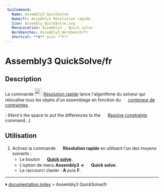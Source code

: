 ```yaml
---
 GuiCommand:
   Name: Assembly3 QuickSolve
   Name/fr: Assembly3 Résolution rapide
   Icon: Assembly_QuickSolve.svg
   MenuLocation: Assembly3 , Quick solve
   Workbenches: Assembly3_Workbench/fr
   Shortcut: **A** puis **F**
---
```


# Assembly3 QuickSolve/fr

## Description

La commande <img alt="" src=images/Assembly_QuickSolve.svg  style="width:24px;"> [Résolution rapide](Assembly3_QuickSolve/fr.md) lance l\'algorithme du solveur qui relocalise tous les objets d\'un assemblage en fonction du <img alt="" src=images/Assembly_Assembly_Constraints_Tree.svg  style="width:16px;"> [conteneur de contraintes](Assembly3_CreateAssembly/fr#Description.md).

:   (Here\'s the space to put the differences to the <img alt="" src=images/Assembly3_workbench_icon.svg‎‎  style="width:16px;"> [Resolve constraints](Assembly3_ResolveConstraints.md) command\...)

## Utilisation

1.  Activez la commande <img alt="" src=images/Assembly_QuickSolve.svg  style="width:16px;"> **Résolution rapide** en utilisant l\'un des moyens suivants :
    -   Le bouton **<img src="images/Assembly_QuickSolve.svg‎‎" width=16px> [Quick solve](Assembly3_QuickSolve/fr.md)**.
    -   L\'option de menu **Assembly3 → <img src="images/Assembly_QuickSolve.svg‎‎" width=16px> Quick solve**.
    -   Le raccourci clavier : **A** puis **F**.



---
⏵ [documentation index](../README.md) > Assembly3 QuickSolve/fr
